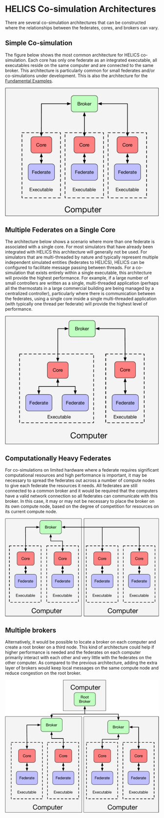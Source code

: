 # HELICS Co-simulation Architectures

There are several co-simulation architectures that can be constructed where the relationships between the federates, cores, and brokers can vary.

## Simple Co-simulation

The figure below shows the most common architecture for HELICS co-simulation. Each core has only one federate as an integrated executable, all executables reside on the same computer and are connected to the same broker. This architecture is particularly common for small federates and/or co-simulations under development. This is also the architecture for the [Fundamental Examples](../examples/fundamental_examples/fundamental_examples_index.md).

![Common HELICS architecture](../../img/helics_architecture_1.png)

## Multiple Federates on a Single Core

The architecture below shows a scenario where more than one federate is associated with a single core. For most simulators that have already been integrated with HELICS this architecture will generally not be used. For simulators that are multi-threaded by nature and typically represent multiple independent simulated entities (federates to HELICS), HELICS can be configured to facilitate message passing between threads. For a co-simulation that exists entirely within a single executable, this architecture will provide the highest performance. For example, if a large number of small controllers are written as a single, multi-threaded application (perhaps all the thermostats in a large commercial building are being managed by a centralized controller), particularly where there is communication between the federates, using a single core inside a single multi-threaded application (with typically one thread per federate) will provide the highest level of performance.

![Multi-threading allowing multiple federates on a single HELICS core](../../img/helics_architecture_2.png)

## Computationally Heavy Federates

For co-simulations on limited hardware where a federate requires significant computational resources and high performance is important, it may be necessary to spread the federates out across a number of compute nodes to give each federate the resources it needs. All federates are still connected to a common broker and it would be required that the computers have a valid network connection so all federates can communicate with this broker. In this case, it may or may not be necessary to place the broker on its own compute node, based on the degree of competition for resources on its current compute node.

![Architecture for multiple compute nodes](../../img/helics_architecture_3.png)

## Multiple brokers

Alternatively, it would be possible to locate a broker on each computer and create a root broker on a third node. This kind of architecture could help if higher performance is needed and the federates on each computer primarily interact with each other and very little with the federates on the other computer. As compared to the previous architecture, adding the extra layer of brokers would keep local messages on the same compute node and reduce congestion on the root broker.

![Multiple broker architecture](../../img/helics_architecture_4.png)
